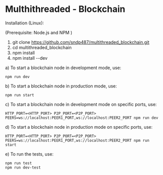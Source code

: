Multhithreaded - Blockchain
===========================

Installation (Linux):

(Prerequisite: Node.js and NPM )
1) git clone https://github.com/sndp487/multithreaded_blockchain.git
2) cd multithreaded_blockchain 
3) npm install 
4) npm install --dev 

a) To start a blockchain node in development mode, use:

    npm run dev 

b) To start a blockchain node in production mode, use:

    npm run start     

c) To start a blockchain node in development mode on specific ports, use:

    HTTP_PORT=<HTTP_PORT> P2P_PORT=<P2P_PORT> PEERS=ws://localhost:PEER1_PORT,ws://localhost:PEER2_PORT npm run dev

d) To start a blockchain node in production mode on specific ports, use:

    HTTP_PORT=<HTTP_PORT> P2P_PORT=<P2P_PORT> PEERS=ws://localhost:PEER1_PORT,ws://localhost:PEER2_PORT npm run start

e) To run the tests, use:

    npm run test
    npm run dev-test

